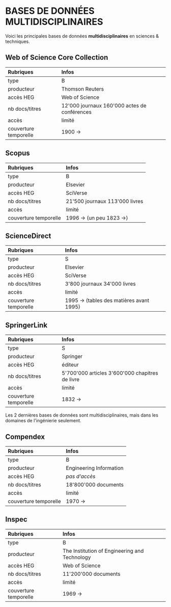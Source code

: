 # BASES DE DONNÉES MULTIDISCIPLINAIRES

Voici les principales bases de données **multidisciplinaires** en sciences & techniques.   

## Web of Science Core Collection

| Rubriques | Infos |
| :-------- | :---- |
| type | B |
| producteur | Thomson Reuters |
| accès HEG | Web of Science |
| nb docs/titres | 12'000 journaux   160'000 actes de conférences |
| accès | limité |
| couverture temporelle | 1900 -> |

## Scopus

| Rubriques | Infos |
| :-------- | :---- |
| type | B |
| producteur | Elsevier |
| accès HEG | SciVerse |
| nb docs/titres | 21'500 journaux   113'000 livres |
| accès | limité |
| couverture temporelle | 1996 ->   (un peu 1823 ->) |

## ScienceDirect

| Rubriques | Infos |
| :-------- | :---- |
| type | S |
| producteur | Elsevier |
| accès HEG | SciVerse |
| nb docs/titres | 3'800 journaux   34'000 livres |
| accès | limité |
| couverture temporelle | 1995 ->   (tables des matières avant 1995) |

## SpringerLink

| Rubriques | Infos |
| :-------- | :---- |
| type | S |
| producteur | Springer |
| accès HEG | éditeur |
| nb docs/titres | 5'700'000 articles   3'600'000 chapitres de livre |
| accès | limité |
| couverture temporelle | 1832 -> |

Les 2 dernières bases de données sont multidisciplinaires, mais dans les domaines de l'ingénierie seulement.   

## Compendex

| Rubriques | Infos |
| :-------- | :---- |
| type | B |
| producteur | Engineering Information |
| accès HEG | *pas d'accès* |
| nb docs/titres | 18'800'000 documents |
| accès | limité |
| couverture temporelle | 1970 -> |

## Inspec

| Rubriques | Infos |
| :-------- | :---- |
| type | B |
| producteur | The Institution of Engineering and Technology |
| accès HEG | Web of Science |
| nb docs/titres | 11'200'000 documents |
| accès | limité |
| couverture temporelle | 1969 -> |
